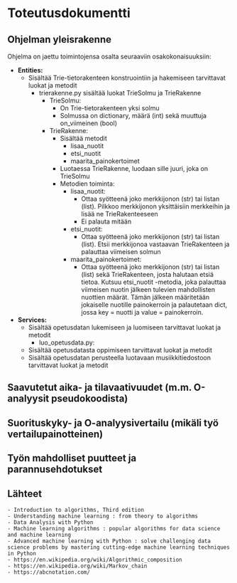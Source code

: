 # **Toteutusdokumentti**

## **Ohjelman yleisrakenne**

Ohjelma on jaettu toimintojensa osalta seuraaviin osakokonaisuuksiin:

- **Entities:**
    - Sisältää Trie-tietorakenteen konstruointiin ja hakemiseen tarvittavat luokat ja metodit
        - trierakenne.py sisältää luokat TrieSolmu ja TrieRakenne
            - TrieSolmu:
                - On Trie-tietorakenteen yksi solmu
                - Solmussa on dictionary, määrä (int) sekä muuttuja on_viimeinen (bool)
            - TrieRakenne:
                - Sisältää metodit
                    - lisaa_nuotit
                    - etsi_nuotit
                    - maarita_painokertoimet
                - Luotaessa TrieRakenne, luodaan sille juuri, joka on TrieSolmu
                - Metodien toiminta:
                    - lisaa_nuotit:
                        - Ottaa syötteenä joko merkkijonon (str) tai listan (list). Pilkkoo merkkijonon yksittäisiin merkkeihin ja lisää ne TrieRakenteeseen
                        - Ei palauta mitään
                    - etsi_nuotit:
                        - Ottaa syötteenä joko merkkijonon (str) tai listan (list). Etsii merkkijonoa vastaavan TrieRakenteen ja palauttaa viimeisen solmun
                    - maarita_painokertoimet:
                        - Ottaa syötteenä joko merkkijonon (str) tai listan (list) sekä TrieRakenteen, josta halutaan etsiä tietoa. Kutsuu etsi_nuotit -metodia, joka palauttaa viimeisen nuotin jälkeen tulevien mahdollisten nuottien määrät. Tämän jälkeen määritetään jokaiselle nuotille painokerroin ja palautetaan dict, jossa key = nuotti ja value = painokerroin.
- **Services:**
    - Sisältää opetusdatan lukemiseen ja luomiseen tarvittavat luokat ja metodit
        - luo_opetusdata.py:
    - Sisältää opetusdatasta oppimiseen tarvittavat luokat ja metodit
    - Sisältää opetusdatan perusteella luotavaan musiikkitiedostoon tarvittavat luokat ja metodit


## **Saavutetut aika- ja tilavaativuudet (m.m. O-analyysit pseudokoodista)**


## **Suorituskyky- ja O-analyysivertailu (mikäli työ vertailupainotteinen)**


## **Työn mahdolliset puutteet ja parannusehdotukset**


## **Lähteet**

    - Introduction to algorithms, Third edition
    - Understanding machine learning : from theory to algorithms
    - Data Analysis with Python
    - Machine learning algorithms : popular algorithms for data science and machine learning
    - Advanced machine learning with Python : solve challenging data science problems by mastering cutting-edge machine learning techniques in Python
    - https://en.wikipedia.org/wiki/Algorithmic_composition
    - https://en.wikipedia.org/wiki/Markov_chain
    - https://abcnotation.com/
    